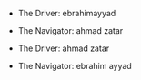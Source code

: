 * The Driver: ebrahimayyad
* The Navigator: ahmad zatar

* The Driver: ahmad zatar
* The Navigator: ebrahim ayyad